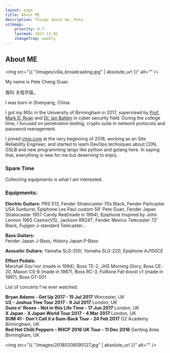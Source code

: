```yaml
---
layout: page
title: About ME
description: Things about me, Pete.
sitemap:
    priority: 0.7
    lastmod: 2017-11-02
    changefreq: weekly
---
```

## About ME

<span class="image left"><img src="{{ "/images/villa_broadcasting.jpg" | absolute_url }}" alt="" /></span>

My name is Pete Cheng Guan.

我叫 关程华宸。  

I was born in Shenyang, China.  

I got my MSc in the University of Birmingham in 2017, supervised by [Prof. Mark D. Ryan](https://www.cs.bham.ac.uk/~mdr/) and [Dr. Ian Batten](https://www.batten.eu.org/~igb/) in cyber security field. During the college time, I focused on penetration testing, crypto suite in network protocols and password management.

I joined [ctrip.com](http://ctrip.com/) at the very beginning of 2018, working as an Site Reliability Engineer, and started to learn DevOps techniques about CDN, GSLB and new programming langs like python and golang here. In saying that, everything is new for me but deserving to enjoy.



### Spare Time



Collecting equipments is what I am interested.


<div class="box">
  <p>
  <h3>Equipments:</h3>

  <b>Electric Guitars:</b>
  PRS 513, Fender Stratocaster 70s Black, Fender Partcaster USA Sunburst, Epiphone Les Paul custom 59' Pete Guan, Fender Japan Stratocaster 1957 Candy Red(made in 1994),
  Epiphone Inspired by John Lennon 1965 Casino(VS), Jackson RR24T, Fender Mexico Telecaster 72' Black, Fujigen J-standard Telecaster...  <br>

  <b>Bass Guitars:</b>  
  Fender Japan J-Bass, History Japan P-Bass <br>

  <b>Acoustic Guitars:</b>
  Yamaha SLG-200, Yamaha SLG-220, Epiphone AJ100CE  <br>

  <b>Effect Pedals:</b>  
  Marshall Gov'nor (made in 1994), Boss TE-2, JHS Morning Glory, Boss CE-20, Maxon CS-8 (made in 1987), Boss RC-3, Fulltone Fat-boost v1 (made in 1997), Boss GT-001  <br>


  </p>
</div>

List of concerts I've ever watched.

<div class="box">
  <p>
  <b>Bryan Adams - Get Up 2017 - 15 Jul 2017</b>     Worcester, UK<br>
  <b>U2 - Joshua Tree Tour 2017 - 9 Jul 2017</b>     London, UK<br>
  <b>Guns n' Roses - Not in this Life Time - 17 Jun 2017</b>     London, UK<br>
  <b>X Japan - X Japan World Tour 2017 - 4 Mar 2017</b>     London, UK<br>
  <b>SUM 41 - Don't Call it a Sum-Back Tour - 24 Feb 2017</b>     O2 Academy Birmingham, UK<br>
  <b>Red Hot Chilli Peppers - RHCP 2016 UK Tour - 11 Dec 2016</b>     Genting Area Birmingham, UK<br>
  </p>
</div>

<span class="image left"><img src="{{ "/images/20180208095127.jpg" | absolute_url }}" alt="" /></span>
